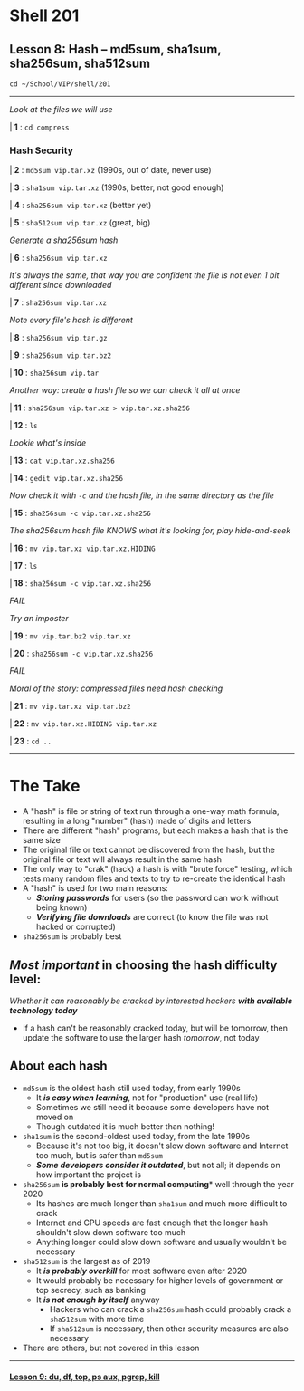 # Shell 201
## Lesson 8: Hash – md5sum, sha1sum, sha256sum, sha512sum

`cd ~/School/VIP/shell/201`

___

*Look at the files we will use*

| **1** : `cd compress`

### Hash Security

| **2** : `md5sum vip.tar.xz` (1990s, out of date, never use)

| **3** : `sha1sum vip.tar.xz` (1990s, better, not good enough)

| **4** : `sha256sum vip.tar.xz` (better yet)

| **5** : `sha512sum vip.tar.xz` (great, big)

*Generate a sha256sum hash*

| **6** : `sha256sum vip.tar.xz`

*It's always the same, that way you are confident the file is not even 1 bit different since downloaded*

| **7** : `sha256sum vip.tar.xz`

*Note every file's hash is different*

| **8** : `sha256sum vip.tar.gz`

| **9** : `sha256sum vip.tar.bz2`

| **10** : `sha256sum vip.tar`

*Another way: create a hash file so we can check it all at once*

| **11** : `sha256sum vip.tar.xz > vip.tar.xz.sha256`

| **12** : `ls`

*Lookie what's inside*

| **13** : `cat vip.tar.xz.sha256`

| **14** : `gedit vip.tar.xz.sha256`

*Now check it with `-c` and the hash file, in the same directory as the file*

| **15** : `sha256sum -c vip.tar.xz.sha256`

*The sha256sum hash file KNOWS what it's looking for, play hide-and-seek*

| **16** : `mv vip.tar.xz vip.tar.xz.HIDING`

| **17** : `ls`

| **18** : `sha256sum -c vip.tar.xz.sha256`

*FAIL*

*Try an imposter*

| **19** : `mv vip.tar.bz2 vip.tar.xz`

| **20** : `sha256sum -c vip.tar.xz.sha256`

*FAIL*

*Moral of the story: compressed files need hash checking*

| **21** : `mv vip.tar.xz vip.tar.bz2`

| **22** : `mv vip.tar.xz.HIDING vip.tar.xz`

| **23** : `cd ..`

___

# The Take

- A "hash" is file or string of text run through a one-way math formula, resulting in a long "number" (hash) made of digits and letters
- There are different "hash" programs, but each makes a hash that is the same size
- The original file or text cannot be discovered from the hash, but the original file or text will always result in the same hash
- The only way to "crak" (hack) a hash is with "brute force" testing, which tests many random files and texts to try to re-create the identical hash
- A "hash" is used for two main reasons:
  - ***Storing passwords*** for users (so the password can work without being known)
  - ***Verifying file downloads*** are correct (to know the file was not hacked or corrupted)
- `sha256sum` is probably best

## *Most important* in choosing the hash difficulty level:
*Whether it can reasonably be cracked by interested hackers* ***with available technology today***
  - If a hash can't be reasonably cracked today, but will be tomorrow, then update the software to use the larger hash *tomorrow*, not today

## About each hash
- `md5sum` is the oldest hash still used today, from early 1990s
  - It ***is easy when learning***, not for "production" use (real life)
  - Sometimes we still need it because some developers have not moved on
  - Though outdated it is much better than nothing!
- `sha1sum` is the second-oldest used today, from the late 1990s
  - Because it's not too big, it doesn't slow down software and Internet too much, but is safer than `md5sum`
  - ***Some developers consider it outdated***, but not all; it depends on how important the project is
- `sha256sum` **is probably best for normal computing*** well through the year 2020
  - Its hashes are much longer than `sha1sum` and much more difficult to crack
  - Internet and CPU speeds are fast enough that the longer hash shouldn't slow down software too much
  - Anything longer could slow down software and usually wouldn't be necessary
- `sha512sum` is the largest as of 2019
  - It ***is probably overkill*** for most software even after 2020
  - It would probably be necessary for higher levels of government or top secrecy, such as banking
  - It ***is not enough by itself*** anyway
    - Hackers who can crack a `sha256sum` hash could probably crack a `sha512sum` with more time
    - If `sha512sum` is necessary, then other security measures are also necessary
- There are others, but not covered in this lesson

___

#### [Lesson 9: du, df, top, ps aux, pgrep, kill](https://github.com/inkVerb/vip/blob/master/201-shell/Lesson-09.md)
